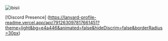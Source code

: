 <img src="https://komarev.com/ghpvc/?username=ibisii&label=Number%20Visitors&color=e4a446" alt="ibisii" />

[!Discord Presence] (https://lanyard-profile-readme.vercel.app/api/791263097817661451?theme=light&bg=e4a446&animated=false&hideDiscrim=false&borderRadius=30px)
